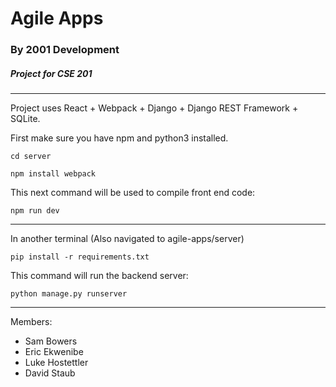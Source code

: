 # Agile Apps

### By 2001 Development

##### Project for CSE 201
---

Project uses React + Webpack + Django + Django REST Framework + SQLite.

First make sure you have npm and python3 installed.

```cd server```

```npm install webpack```

This next command will be used to compile front end code:

```npm run dev```

---

In another terminal (Also navigated to agile-apps/server)

```pip install -r requirements.txt```

This command will run the backend server:

```python manage.py runserver```


---
Members: 
- Sam Bowers
- Eric Ekwenibe
- Luke Hostettler
- David Staub
